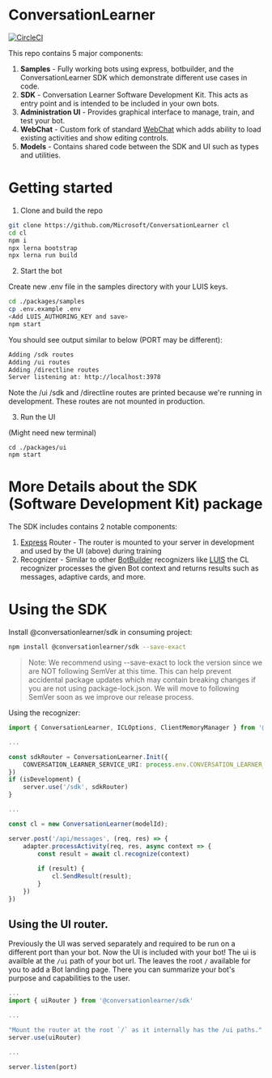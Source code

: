 # ConversationLearner

[![CircleCI](https://circleci.com/gh/mattmazzola/conversation-learner-lerna.svg?style=svg)](https://circleci.com/gh/mattmazzola/conversation-learner-lerna)

This repo contains 5 major components:
1. **Samples** - Fully working bots using express, botbuilder, and the ConversationLearner SDK which demonstrate different use cases in code.
1. **SDK** - Conversation Learner Software Development Kit. This acts as entry point and is intended to be included in your own bots.
1. **Administration UI** - Provides graphical interface to manage, train, and test your bot.
1. **WebChat** - Custom fork of standard [WebChat](https://github.com/Microsoft/BotFramework-WebChat) which adds ability to load existing activities and show editing controls.
1. **Models** - Contains shared code between the SDK and UI such as types and utilities.

# Getting started

1. Clone and build the repo
```bash
git clone https://github.com/Microsoft/ConversationLearner cl
cd cl
npm i
npx lerna bootstrap
npx lerna run build
```

2. Start the bot

Create new .env file in the samples directory with your LUIS keys.

```bash
cd ./packages/samples
cp .env.example .env
<Add LUIS_AUTHORING_KEY and save>
npm start
```

You should see output similar to below (PORT may be different):

```bash
Adding /sdk routes
Adding /ui routes
Adding /directline routes
Server listening at: http://localhost:3978
```

Note the /ui /sdk and /directline routes are printed because we're running in development. These routes are not mounted in production.

3. Run the UI

(Might need new terminal)

```
cd ./packages/ui
npm start
```

# More Details about the SDK (Software Development Kit) package

The SDK includes contains 2 notable components:
1. [Express](https://expressjs.com/en/guide/routing.html) Router - The router is mounted to your server in development and used by the UI (above) during training
2. Recognizer - Similar to other [BotBuilder](https://github.com/Microsoft/botbuilder-js) recognizers like [LUIS](https://github.com/Microsoft/botbuilder-js/blob/master/samples/luis-bot-es6/app.js#L64) the CL recognizer processes the given Bot context and returns results such as messages, adaptive cards, and more.

# Using the SDK

Install @conversationlearner/sdk in consuming project:

```bash
npm install @conversationlearner/sdk --save-exact
```

> Note: We recommend using --save-exact to lock the version since we are NOT following SemVer at this time. This can help prevent accidental package updates which may contain breaking changes if you are not using package-lock.json. We will move to following SemVer soon as we improve our release process.

Using the recognizer:

```typescript
import { ConversationLearner, ICLOptions, ClientMemoryManager } from '@conversationlearner/sdk'

...

const sdkRouter = ConversationLearner.Init({
    CONVERSATION_LEARNER_SERVICE_URI: process.env.CONVERSATION_LEARNER_SERVICE_URI
})
if (isDevelopment) {
    server.use('/sdk', sdkRouter)
}

...

const cl = new ConversationLearner(modelId);

server.post('/api/messages', (req, res) => {
    adapter.processActivity(req, res, async context => {
        const result = await cl.recognize(context)
        
        if (result) {
            cl.SendResult(result);
        }
    })
})
```

## Using the UI router.
Previously the UI was served separately and required to be run on a different port than your bot.  Now the UI is included with your bot! The ui is availble at the `/ui` path of your bot url. The leaves the root `/` available for you to add a Bot landing page. There you can summarize your bot's purpose and capabilities to the user.

```typescript
...
import { uiRouter } from '@conversationlearner/sdk'

...

"Mount the router at the root `/` as it internally has the /ui paths."
server.use(uiRouter)

...

server.listen(port)
```
